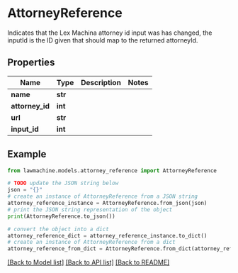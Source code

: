 # AttorneyReference

Indicates that the Lex Machina attorney id input was has changed, the inputId is the ID given that should map to the returned attorneyId.

## Properties

Name | Type | Description | Notes
------------ | ------------- | ------------- | -------------
**name** | **str** |  | 
**attorney_id** | **int** |  | 
**url** | **str** |  | 
**input_id** | **int** |  | 

## Example

```python
from lawmachine.models.attorney_reference import AttorneyReference

# TODO update the JSON string below
json = "{}"
# create an instance of AttorneyReference from a JSON string
attorney_reference_instance = AttorneyReference.from_json(json)
# print the JSON string representation of the object
print(AttorneyReference.to_json())

# convert the object into a dict
attorney_reference_dict = attorney_reference_instance.to_dict()
# create an instance of AttorneyReference from a dict
attorney_reference_from_dict = AttorneyReference.from_dict(attorney_reference_dict)
```
[[Back to Model list]](../README.md#documentation-for-models) [[Back to API list]](../README.md#documentation-for-api-endpoints) [[Back to README]](../README.md)


